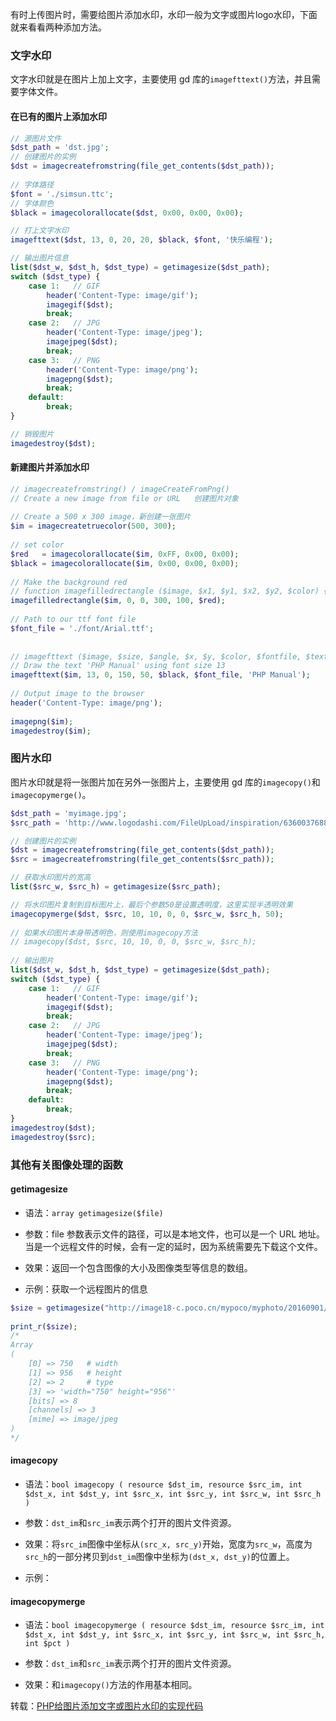 有时上传图片时，需要给图片添加水印，水印一般为文字或图片logo水印，下面就来看看两种添加方法。

### 文字水印
文字水印就是在图片上加上文字，主要使用 gd 库的`imagefttext()`方法，并且需要字体文件。

#### 在已有的图片上添加水印
```php
// 源图片文件
$dst_path = 'dst.jpg'; 
// 创建图片的实例 
$dst = imagecreatefromstring(file_get_contents($dst_path)); 
 
// 字体路径
$font = './simsun.ttc'; 
// 字体颜色
$black = imagecolorallocate($dst, 0x00, 0x00, 0x00);

// 打上文字水印
imagefttext($dst, 13, 0, 20, 20, $black, $font, '快乐编程');

// 输出图片信息 
list($dst_w, $dst_h, $dst_type) = getimagesize($dst_path); 
switch ($dst_type) { 
    case 1:   // GIF 
        header('Content-Type: image/gif'); 
        imagegif($dst); 
        break; 
    case 2:   // JPG 
        header('Content-Type: image/jpeg'); 
        imagejpeg($dst); 
        break; 
    case 3:   // PNG 
        header('Content-Type: image/png'); 
        imagepng($dst); 
        break; 
    default: 
        break; 
}

// 销毁图片
imagedestroy($dst);  
```

#### 新建图片并添加水印
```php
// imagecreatefromstring() / imageCreateFromPng()
// Create a new image from file or URL   创建图片对象 
 
// Create a 500 x 300 image，新创建一张图片 
$im = imagecreatetruecolor(500, 300); 
 
// set color 
$red   = imagecolorallocate($im, 0xFF, 0x00, 0x00); 
$black = imagecolorallocate($im, 0x00, 0x00, 0x00); 
 
// Make the background red 
// function imagefilledrectangle ($image, $x1, $y1, $x2, $y2, $color) {} 
imagefilledrectangle($im, 0, 0, 300, 100, $red); 
 
// Path to our ttf font file 
$font_file = './font/Arial.ttf'; 
 
 
// imagefttext ($image, $size, $angle, $x, $y, $color, $fontfile, $text, $extrainfo = null ) 
// Draw the text 'PHP Manual' using font size 13 
imagefttext($im, 13, 0, 150, 50, $black, $font_file, 'PHP Manual'); 
 
// Output image to the browser 
header('Content-Type: image/png'); 
 
imagepng($im); 
imagedestroy($im); 
```

### 图片水印
图片水印就是将一张图片加在另外一张图片上，主要使用 gd 库的`imagecopy()`和`imagecopymerge()`。

```php
$dst_path = 'myimage.jpg'; 
$src_path = 'http://www.logodashi.com/FileUpLoad/inspiration/636003768803214440.jpg'; 

// 创建图片的实例 
$dst = imagecreatefromstring(file_get_contents($dst_path)); 
$src = imagecreatefromstring(file_get_contents($src_path)); 

// 获取水印图片的宽高 
list($src_w, $src_h) = getimagesize($src_path); 

// 将水印图片复制到目标图片上，最后个参数50是设置透明度，这里实现半透明效果 
imagecopymerge($dst, $src, 10, 10, 0, 0, $src_w, $src_h, 50); 
 
// 如果水印图片本身带透明色，则使用imagecopy方法 
// imagecopy($dst, $src, 10, 10, 0, 0, $src_w, $src_h); 
 
// 输出图片 
list($dst_w, $dst_h, $dst_type) = getimagesize($dst_path); 
switch ($dst_type) { 
    case 1:   // GIF 
        header('Content-Type: image/gif'); 
        imagegif($dst); 
        break; 
    case 2:   // JPG 
        header('Content-Type: image/jpeg'); 
        imagejpeg($dst); 
        break; 
    case 3:   // PNG 
        header('Content-Type: image/png'); 
        imagepng($dst); 
        break; 
    default: 
        break; 
} 
imagedestroy($dst); 
imagedestroy($src);  
```

### 其他有关图像处理的函数
#### getimagesize
* 语法：`array getimagesize($file)`

* 参数：file 参数表示文件的路径，可以是本地文件，也可以是一个 URL 地址。当是一个远程文件的时候，会有一定的延时，因为系统需要先下载这个文件。

* 效果：返回一个包含图像的大小及图像类型等信息的数组。

* 示例：获取一个远程图片的信息

```php
$size = getimagesize("http://image18-c.poco.cn/mypoco/myphoto/20160901/20/17857099520160901203311082.jpg?750x956_120"); 
 
print_r($size); 
/*
Array 
( 
    [0] => 750   # width
    [1] => 956   # height
    [2] => 2     # type
    [3] => 'width="750" height="956"'
    [bits] => 8 
    [channels] => 3 
    [mime] => image/jpeg 
)
*/
```

#### imagecopy
* 语法：`bool imagecopy ( resource $dst_im, resource $src_im, int $dst_x, int $dst_y, int $src_x, int $src_y, int $src_w, int $src_h )`

* 参数：`dst_im`和`src_im`表示两个打开的图片文件资源。

* 效果：将`src_im`图像中坐标从`(src_x, src_y)`开始，宽度为`src_w`，高度为`src_h`的一部分拷贝到`dst_im`图像中坐标为`(dst_x, dst_y)`的位置上。

* 示例：
 
#### imagecopymerge
* 语法：`bool imagecopymerge ( resource $dst_im, resource $src_im, int $dst_x, int $dst_y, int $src_x, int $src_y, int $src_w, int $src_h, int $pct )`

* 参数：`dst_im`和`src_im`表示两个打开的图片文件资源。

* 效果：和`imagecopy()`方法的作用基本相同。


转载：[PHP给图片添加文字或图片水印的实现代码](http://developer.51cto.com/art/201609/516905.htm)

